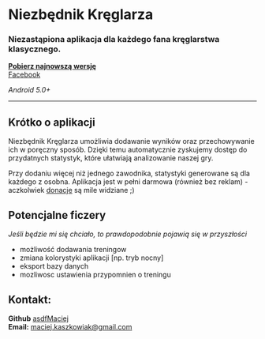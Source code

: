 # Niezbędnik Kręglarza
### Niezastąpiona aplikacja dla każdego fana kręglarstwa klasycznego.

**[Pobierz najnowszą wersję](https://github.com/asdfMaciej/niezbednik-kreglarza/releases/latest "Pobierz najnowszą wersję")**    
[Facebook](https://fb.me/niezbednik.kreglarza "Facebook")

*Android 5.0+*

-----------
## Krótko o aplikacji
Niezbędnik Kręglarza umożliwia dodawanie wyników oraz przechowywanie ich w poręczny sposób. Dzięki temu automatycznie zyskujemy dostęp do przydatnych statystyk, które ułatwiają analizowanie naszej gry.

Przy dodaniu więcej niż jednego zawodnika, statystyki generowane są dla każdego z osobna.
Aplikacja jest w pełni darmowa (również bez reklam) - aczkolwiek [donacje](paypal.me/Kaszkowiak "C.R.E.A.M.") są mile widziane ;)

## Potencjalne ficzery
*Jeśli będzie mi się chciało, to prawdopodobnie pojawią się w przyszłości*

- możliwość dodawania treningow
- zmiana kolorystyki aplikacji [np. tryb nocny]
- eksport bazy danych
- mozliwosc ustawienia przypomnien o treningu

## Kontakt:
**Github** [asdfMaciej](https://github.com/asdfMaciej/ "nie wiem w sumie po co to linkuje")    
**Email:** [maciej.kaszkowiak@gmail.com](mailto:maciej.kaszkowiak@gmail.com "")
